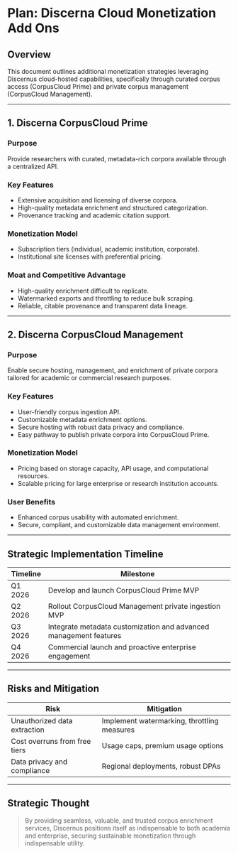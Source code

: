 # Plan: Discerna Cloud Monetization Add Ons

## Overview
This document outlines additional monetization strategies leveraging Discernus cloud-hosted capabilities, specifically through curated corpus access (CorpusCloud Prime) and private corpus management (CorpusCloud Management).

---

## 1. Discerna CorpusCloud Prime

### Purpose
Provide researchers with curated, metadata-rich corpora available through a centralized API.

### Key Features
- Extensive acquisition and licensing of diverse corpora.
- High-quality metadata enrichment and structured categorization.
- Provenance tracking and academic citation support.

### Monetization Model
- Subscription tiers (individual, academic institution, corporate).
- Institutional site licenses with preferential pricing.

### Moat and Competitive Advantage
- High-quality enrichment difficult to replicate.
- Watermarked exports and throttling to reduce bulk scraping.
- Reliable, citable provenance and transparent data lineage.

---

## 2. Discerna CorpusCloud Management

### Purpose
Enable secure hosting, management, and enrichment of private corpora tailored for academic or commercial research purposes.

### Key Features
- User-friendly corpus ingestion API.
- Customizable metadata enrichment options.
- Secure hosting with robust data privacy and compliance.
- Easy pathway to publish private corpora into CorpusCloud Prime.

### Monetization Model
- Pricing based on storage capacity, API usage, and computational resources.
- Scalable pricing for large enterprise or research institution accounts.

### User Benefits
- Enhanced corpus usability with automated enrichment.
- Secure, compliant, and customizable data management environment.

---

## Strategic Implementation Timeline

| Timeline | Milestone |
|----------|-----------|
| Q1 2026  | Develop and launch CorpusCloud Prime MVP |
| Q2 2026  | Rollout CorpusCloud Management private ingestion MVP |
| Q3 2026  | Integrate metadata customization and advanced management features |
| Q4 2026  | Commercial launch and proactive enterprise engagement |

---

## Risks and Mitigation

| Risk                           | Mitigation                                 |
|--------------------------------|--------------------------------------------|
| Unauthorized data extraction   | Implement watermarking, throttling measures|
| Cost overruns from free tiers  | Usage caps, premium usage options          |
| Data privacy and compliance    | Regional deployments, robust DPAs         |

---

## Strategic Thought

> By providing seamless, valuable, and trusted corpus enrichment services, Discernus positions itself as indispensable to both academia and enterprise, securing sustainable monetization through indispensable utility.

